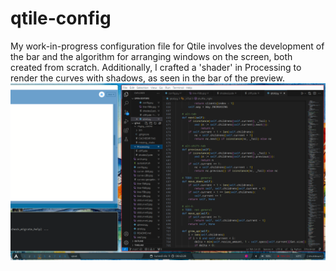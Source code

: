 # qtile-config

My work-in-progress configuration file for Qtile involves the development of the bar and the algorithm for arranging windows on the screen, both created from scratch. Additionally, I crafted a 'shader' in Processing to render the curves with shadows, as seen in the bar of the preview. ![alt text](preview.png)
